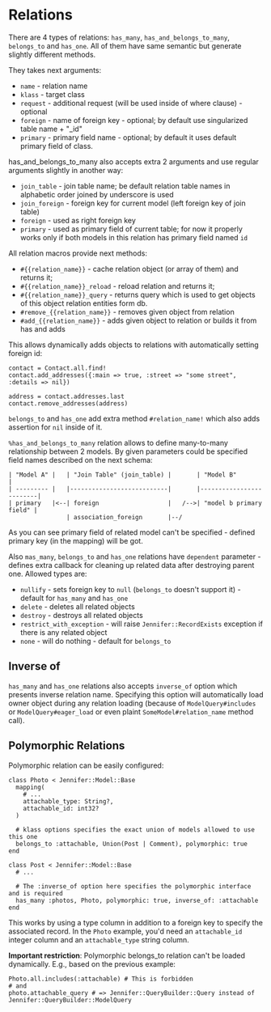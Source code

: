 # Relations

There are 4 types of relations: `has_many`, `has_and_belongs_to_many`, `belongs_to` and `has_one`. All of them have same semantic but generate slightly different methods.

They takes next arguments:

- `name` - relation name
- `klass` - target class
- `request` - additional request (will be used inside of where clause) - optional
- `foreign` - name of foreign key - optional; by default use singularized table name + "_id"
- `primary` - primary field name - optional;  by default it uses default primary field of class.

has_and_belongs_to_many also accepts extra 2 arguments and use regular arguments slightly in another way:

- `join_table` - join table name; be default relation table names in alphabetic order joined by underscore is used
- `join_foreign` - foreign key for current model (left foreign key of join table)
- `foreign` - used as right foreign key
- `primary` - used as primary field of current table; for now it properly works only if both models in this relation has primary field named `id`

All relation macros provide next methods:

- `#{{relation_name}}` - cache relation object (or array of them) and returns it;
- `#{{relation_name}}_reload` - reload relation and returns it;
- `#{{relation_name}}_query` - returns query which is used to get objects of this object relation entities form db.
- `#remove_{{relation_name}}` - removes given object from relation
- `#add_{{relation_name}}` - adds given object to relation or builds it from has and adds

This allows dynamically adds objects to relations with automatically setting foreign id:

```crystal
contact = Contact.all.find!
contact.add_addresses({:main => true, :street => "some street", :details => nil})

address = contact.addresses.last
contact.remove_addresses(address)
```

`belongs_to` and `has_one` add extra method `#relation_name!` which also adds assertion for `nil` inside of it.

`%has_and_belongs_to_many` relation allows to define many-to-many relationship between 2 models. By given parameters could be specified field names described on the next schema:

```text
| "Model A" |   | "Join Table" (join_table) |       | "Model B"               |
| --------- |   |---------------------------|       |-------------------------|
| primary   |<--| foreign                   |   /-->| "model b primary field" |
                | association_foreign       |--/
```

As you can see primary field of related model can't be specified - defined primary key (in the mapping) will be got.

Also `mas_many`, `belongs_to` and `has_one` relations have `dependent` parameter - defines extra callback for cleaning up related data after destroying parent one. Allowed types are:

- `nullify` - sets foreign key to `null` (`belongs_to` doesn't support it) - default for `has_many` and `has_one`
- `delete` - deletes all related objects
- `destroy` - destroys all related objects
- `restrict_with_exception` - will raise `Jennifer::RecordExists` exception if there is any related object
- `none` - will do nothing - default for `belongs_to`

## Inverse of

`has_many` and `has_one` relations also accepts `inverse_of` option which presents inverse relation name. Specifying this option will automatically load owner object during any relation loading (because of `ModelQuery#includes` or `ModelQuery#eager_load` or even plaint `SomeModel#relation_name` method call).

## Polymorphic Relations

Polymorphic relation can be easily configured:

```crystal
class Photo < Jennifer::Model::Base
  mapping(
    # ...
    attachable_type: String?,
    attachable_id: int32?
  )

  # klass options specifies the exact union of models allowed to use this one
  belongs_to :attachable, Union(Post | Comment), polymorphic: true
end

class Post < Jennifer::Model::Base
  # ...

  # The :inverse_of option here specifies the polymorphic interface and is required
  has_many :photos, Photo, polymorphic: true, inverse_of: :attachable
end
```

This works by using a type column in addition to a foreign key to specify the associated record. In the `Photo` example, you'd need an `attachable_id` integer column and an `attachable_type` string column.

**Important restriction**: Polymorphic belongs_to relation can't be loaded dynamically. E.g., based on the previous example:

```crystal
Photo.all.includes(:attachable) # This is forbidden
# and
photo.attachable_query # => Jennifer::QueryBuilder::Query instead of Jennifer::QueryBuilder::ModelQuery
```
